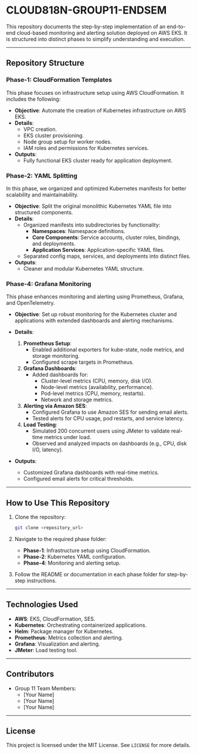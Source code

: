 # CLOUD818N-GROUP11-ENDSEM

This repository documents the step-by-step implementation of an end-to-end cloud-based monitoring and alerting solution deployed on AWS EKS. It is structured into distinct phases to simplify understanding and execution.

---

## **Repository Structure**

### **Phase-1: CloudFormation Templates**
This phase focuses on infrastructure setup using AWS CloudFormation. It includes the following:
- **Objective**: Automate the creation of Kubernetes infrastructure on AWS EKS.
- **Details**:
  - VPC creation.
  - EKS cluster provisioning.
  - Node group setup for worker nodes.
  - IAM roles and permissions for Kubernetes services.
- **Outputs**:
  - Fully functional EKS cluster ready for application deployment.

### **Phase-2: YAML Splitting**
In this phase, we organized and optimized Kubernetes manifests for better scalability and maintainability.
- **Objective**: Split the original monolithic Kubernetes YAML file into structured components.
- **Details**:
  - Organized manifests into subdirectories by functionality:
    - **Namespaces**: Namespace definitions.
    - **Core Components**: Service accounts, cluster roles, bindings, and deployments.
    - **Application Services**: Application-specific YAML files.
  - Separated config maps, services, and deployments into distinct files.
- **Outputs**:
  - Cleaner and modular Kubernetes YAML structure.

### **Phase-4: Grafana Monitoring**
This phase enhances monitoring and alerting using Prometheus, Grafana, and OpenTelemetry.
- **Objective**: Set up robust monitoring for the Kubernetes cluster and applications with extended dashboards and alerting mechanisms.
- **Details**:
  1. **Prometheus Setup**:
     - Enabled additional exporters for kube-state, node metrics, and storage monitoring.
     - Configured scrape targets in Prometheus.
  2. **Grafana Dashboards**:
     - Added dashboards for:
       - Cluster-level metrics (CPU, memory, disk I/O).
       - Node-level metrics (availability, performance).
       - Pod-level metrics (CPU, memory, restarts).
       - Network and storage metrics.
  3. **Alerting via Amazon SES**:
     - Configured Grafana to use Amazon SES for sending email alerts.
     - Tested alerts for CPU usage, pod restarts, and service latency.
  4. **Load Testing**:
     - Simulated 200 concurrent users using JMeter to validate real-time metrics under load.
     - Observed and analyzed impacts on dashboards (e.g., CPU, disk I/O, latency).

- **Outputs**:
  - Customized Grafana dashboards with real-time metrics.
  - Configured email alerts for critical thresholds.

---

## **How to Use This Repository**

1. Clone the repository:
   ```bash
   git clone <repository_url>
   ```

2. Navigate to the required phase folder:
   - **Phase-1**: Infrastructure setup using CloudFormation.
   - **Phase-2**: Kubernetes YAML configuration.
   - **Phase-4**: Monitoring and alerting setup.

3. Follow the README or documentation in each phase folder for step-by-step instructions.

---

## **Technologies Used**
- **AWS**: EKS, CloudFormation, SES.
- **Kubernetes**: Orchestrating containerized applications.
- **Helm**: Package manager for Kubernetes.
- **Prometheus**: Metrics collection and alerting.
- **Grafana**: Visualization and alerting.
- **JMeter**: Load testing tool.

---

## **Contributors**
- Group 11 Team Members:
  - [Your Name]
  - [Your Name]
  - [Your Name]

---

## **License**
This project is licensed under the MIT License. See `LICENSE` for more details.
```
